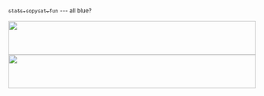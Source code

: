 [<sub>`stats.copycat.fun`</sub>](https://stats.copycat.fun) <sub>--- all blue?</sub>

<a href="https://stats.copycat.fun">
  <img src="https://stats.copycat.fun/barchart.svg?b=80088008" style="width:100%;height:69px;">
  <img src="https://stats.copycat.fun/bucket-timeline.svg?b=deadbeef" style="width:100%;height:69px;">
</a>
